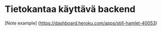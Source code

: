 # Tietokantaa käyttävä backend

[Note example] (https://dashboard.heroku.com/apps/still-hamlet-40053)